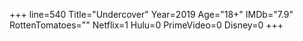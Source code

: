 +++
line=540
Title="Undercover"
Year=2019
Age="18+"
IMDb="7.9"
RottenTomatoes=""
Netflix=1
Hulu=0
PrimeVideo=0
Disney=0
+++

